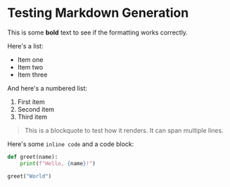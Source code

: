 
# Testing Markdown Generation

This is some **bold** text to see if the formatting works correctly.

Here's a list:

* Item one
* Item two
* Item three

And here's a numbered list:

1.  First item
2.  Second item
3.  Third item

> This is a blockquote to test how it renders. It can span multiple lines.

Here's some `inline code` and a code block:

```python
def greet(name):
    print(f"Hello, {name}!")

greet("World")
